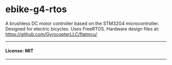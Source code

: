 # ebike-g4-rtos
A brushless DC motor controller based on the STM32G4 microcontroller. Designed for electric bicycles. Uses FreeRTOS.
Hardware design files at: https://github.com/GyrocopterLLC/flatmcu/

***
#### License: MIT
***
